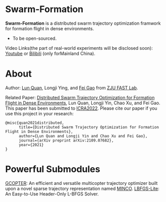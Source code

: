 # Swarm-Formation

**Swarm-Formation** is a distributed swarm trajectory optimization framwork for formation flight in dense environments.
- To be open-sourced.

Video Links(the part of real-world experiments will be disclosed soon): 
[Youtube](https://www.youtube.com/watch?v=lFumt0rJci4) or [Bilibili](https://www.bilibili.com/video/BV1qv41137Si?spm_id_from=333.999.0.0) (only forMainland China).

# About
Author: [Lun Quan](https://scholar.google.com.hk/citations?user=PNIk-DEAAAAJ&hl=zh-CN), Longji Ying, and [Fei Gao](https://ustfei.com/) from [ZJU FAST Lab](http://zju-fast.com/).

Related Paper:
[Distributed Swarm Trajectory Optimization for Formation Flight in Dense Environments](https://arxiv.org/abs/2109.07682), Lun Quan, Longji Yin, Chao Xu, and Fei Gao. This paper has been submitted to [ICRA2022](https://www.icra2022.org/).
Please cite our paper if you use this project in your research:
```
@misc{quan2021distributed,
      title={Distributed Swarm Trajectory Optimization for Formation Flight in Dense Environments}, 
      author={Lun Quan and Longji Yin and Chao Xu and Fei Gao},
      journal={arXiv preprint arXiv:2109.07682},
      year={2021}
}
```

# Powerful Submodules
[GCOPTER](https://github.com/ZJU-FAST-Lab/GCOPTER): An efficient and versatile multicopter trajectory optimizer built upon a novel sparse trajectory representation named [MINCO](https://arxiv.org/pdf/2103.00190v2.pdf).
[LBFGS-Lite](https://github.com/ZJU-FAST-Lab/LBFGS-Lite): An Easy-to-Use Header-Only L-BFGS Solver.
